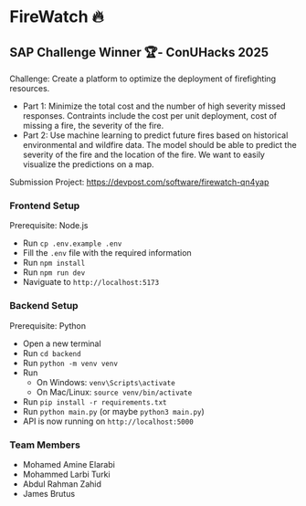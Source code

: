 # FireWatch 🔥
## SAP Challenge Winner 🏆- ConUHacks 2025 
Challenge: Create a platform to optimize the deployment of firefighting resources.
- Part 1: Minimize the total cost and the number of high severity missed responses. Contraints include the cost per unit deployment, cost of missing a fire, the severity of the fire.
- Part 2: Use machine learning to predict future fires based on historical environmental and wildfire data. The model should be able to predict the severity of the fire and the location of the fire. We want to easily visualize the predictions on a map.

Submission Project: https://devpost.com/software/firewatch-qn4yap
### Frontend Setup
Prerequisite: Node.js

- Run `cp .env.example .env` 
- Fill the `.env` file with the required information
- Run `npm install`
- Run `npm run dev`
- Naviguate to `http://localhost:5173`

### Backend Setup
Prerequisite: Python

- Open a new terminal
- Run `cd backend`
- Run `python -m venv venv`
- Run 
  - On Windows: `venv\Scripts\activate`
  - On Mac/Linux: `source venv/bin/activate`
- Run `pip install -r requirements.txt`
- Run `python main.py` (or maybe `python3 main.py`)
- API is now running on `http://localhost:5000`

### Team Members
- Mohamed Amine Elarabi
- Mohammed Larbi Turki
- Abdul Rahman Zahid
- James Brutus
